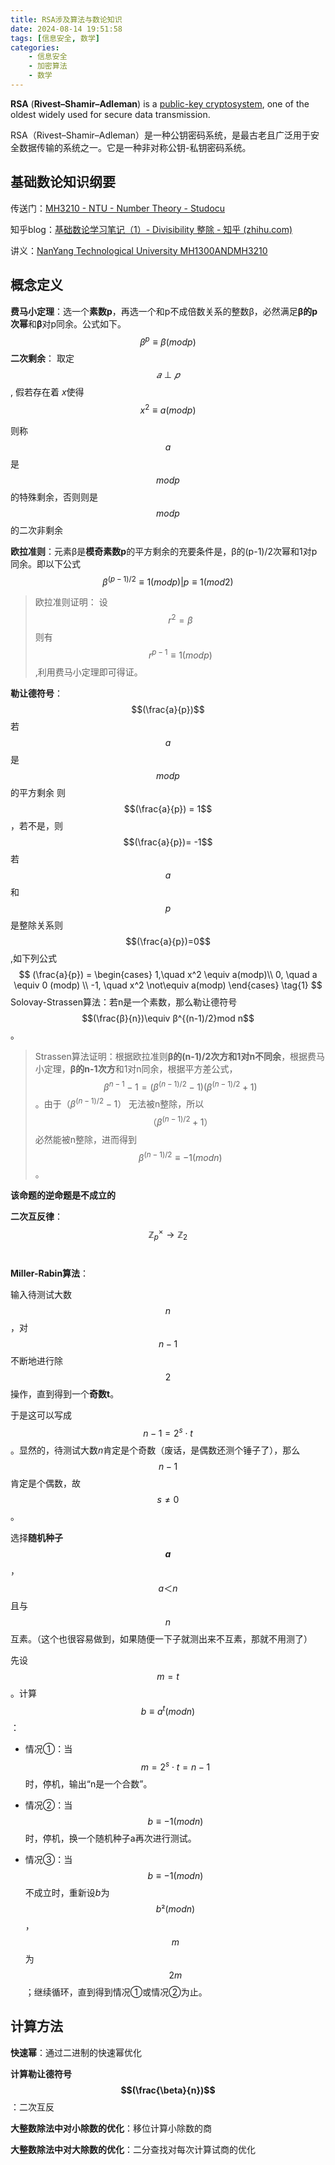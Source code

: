 ```yaml
---
title: RSA涉及算法与数论知识
date: 2024-08-14 19:51:58
tags: [信息安全, 数学]
categories:
	- 信息安全
	- 加密算法
	- 数学
---
```

**RSA** (**Rivest–Shamir–Adleman**) is a [public-key cryptosystem](https://en.wikipedia.org/wiki/Public-key_cryptography), one of the oldest widely used for secure data transmission.

RSA（Rivest–Shamir–Adleman）是一种公钥密码系统，是最古老且广泛用于安全数据传输的系统之一。它是一种非对称公钥-私钥密码系统。

## 基础数论知识纲要

传送门：[MH3210 - NTU - Number Theory - Studocu](https://www.studocu.com/sg/course/nanyang-technological-university/number-theory/3031934)

知乎blog：[基础数论学习笔记（1）- Divisibility 整除 - 知乎 (zhihu.com)](https://zhuanlan.zhihu.com/p/635332658)

讲义：[NanYang Technological University MH1300ANDMH3210](https://1drv.ms/f/s!Ap-enY7ckLANgoNHotzq3SRTafp4pg) 

## 概念定义

**费马小定理**：选一个**素数p**，再选一个和p不成倍数关系的整数β，必然满足**β的p次幂**和**β**对p同余。公式如下。
$$
\beta^p \equiv \beta (modp)
$$
**二次剩余**： 取定 $$𝑎\perp 𝑝$$, 假若存在着 $x$使得
$$
x^2 \equiv a (modp)
$$

则称$$a$$是$$modp$$的特殊剩余，否则则是$$modp$$的二次非剩余

**欧拉准则**：元素β是**模奇素数p**的平方剩余的充要条件是，β的(p-1)/2次幂和1对p同余。即以下公式
$$
\beta ^ {(p-1)/2} \equiv 1 (mod p) | p \equiv 1 (mod2)
$$

> 欧拉准则证明：
> 设$$r^2 = \beta$$则有 $$r^{p-1} \equiv 1 (modp)$$,利用费马小定理即可得证。

**勒让德符号**：$$(\frac{a}{p})$$ 若$$a$$ 是$$modp$$的平方剩余 则 $$(\frac{a}{p}) = 1$$ ，若不是，则$$(\frac{a}{p})= -1$$ 若$$a$$和$$p$$是整除关系则$$(\frac{a}{p})=0$$ ,如下列公式
$$
(\frac{a}{p}) = 
\begin{cases}
1,\quad x^2 \equiv a(modp)\\
0, \quad a \equiv 0 (modp) \\
-1, \quad x^2 \not\equiv a(modp)
\end{cases}
\tag{1}
$$
Solovay-Strassen算法：若n是一个素数，那么勒让德符号$$(\frac{β}{n})\equiv β^{(n-1)/2}mod n$$。

> Strassen算法证明：根据欧拉准则**β的(n-1)/2次方和1对n不同余**，根据费马小定理，**β的n-1次方**和1对n同余，根据平方差公式，$$β^{n-1}-1=(β^{(n-1)/2}-1)(β^{(n-1)/2}+1)$$ 。由于$（β^{(n-1)/2}-1）$ 无法被n整除，所以$$（β^{(n-1)/2}+1）$$ 必然能被n整除，进而得到$$β^{(n-1)/2}\equiv-1  (mod n)$$。

**该命题的逆命题是不成立的**

**二次互反律**：$$\mathbb Z_p^\times\to\mathbb Z_2$$​ 

**Miller-Rabin算法**：

输入待测试大数$$n$$，对$$n-1$$不断地进行除$$2$$操作，直到得到一个**奇数t**。

于是这可以写成 $$n-1 = 2^s \cdot t$$ 。显然的，待测试大数$n$肯定是个奇数（废话，是偶数还测个锤子了），那么$$n-1$$肯定是个偶数，故$$s\not=0$$。

选择**随机种子$$a$$**，$$a＜n$$且与$$n$$互素。（这个也很容易做到，如果随便一下子就测出来不互素，那就不用测了）

先设$$m=t$$。计算 $$b \equiv a^t(modn)$$ ：

- 情况①：当 $$m=2^s \cdot t = n -1$$时，停机，输出“n是一个合数”。

- 情况②：当 $$b \equiv -1 (modn)$$ 时，停机，换一个随机种子a再次进行测试。

- 情况③：当$$b \equiv -1(modn)$$不成立时，重新设$b$为$$b²(mod n)$$，$$m$$为$$2m$$​；继续循环，直到得到情况①或情况②为止。

## 计算方法

**快速幂**：通过二进制的快速幂优化

**计算勒让德符号$$(\frac{\beta}{n})$$​** ：二次互反

**大整数除法中对小除数的优化**：移位计算小除数的商

**大整数除法中对大除数的优化**：二分查找对每次计算试商的优化